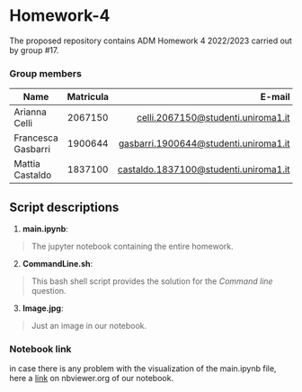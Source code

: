 # Homework-4
The proposed repository contains ADM Homework 4 2022/2023 carried out by group #17.
### Group members
| Name               | Matricula     | E-mail                                |
| ------------------ |:-------------:| -------------------------------------:|
| Arianna Celli      | 2067150       | celli.2067150@studenti.uniroma1.it    |
| Francesca Gasbarri | 1900644       | gasbarri.1900644@studenti.uniroma1.it |
| Mattia Castaldo    | 1837100       | castaldo.1837100@studenti.uniroma1.it |
## Script descriptions
1. **main.ipynb**:<br>
> The jupyter notebook containing the entire homework.
2. **CommandLine.sh**:<r>
> This bash shell script provides the solution for the *Command line* question.
3. **Image.jpg**:
> Just an image in our notebook.
### Notebook link
in case there is any problem with the visualization of the main.ipynb file, here a [link](https://nbviewer.org/github/MattiaCastaldo/Homework-4/blob/main/main.ipynb#) on nbviewer.org of our notebook.
